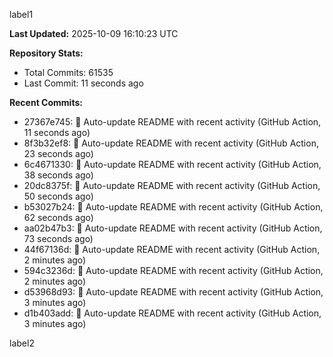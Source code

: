 
label1 
<!-- ACTIVITY_START -->
**Last Updated:** 2025-10-09 16:10:23 UTC

**Repository Stats:**
- Total Commits: 61535
- Last Commit: 11 seconds ago

**Recent Commits:**
- 27367e745: 🤖 Auto-update README with recent activity (GitHub Action, 11 seconds ago)
- 8f3b32ef8: 🤖 Auto-update README with recent activity (GitHub Action, 23 seconds ago)
- 6c4671330: 🤖 Auto-update README with recent activity (GitHub Action, 38 seconds ago)
- 20dc8375f: 🤖 Auto-update README with recent activity (GitHub Action, 50 seconds ago)
- b53027b24: 🤖 Auto-update README with recent activity (GitHub Action, 62 seconds ago)
- aa02b47b3: 🤖 Auto-update README with recent activity (GitHub Action, 73 seconds ago)
- 44f67136d: 🤖 Auto-update README with recent activity (GitHub Action, 2 minutes ago)
- 594c3236d: 🤖 Auto-update README with recent activity (GitHub Action, 2 minutes ago)
- d53968d93: 🤖 Auto-update README with recent activity (GitHub Action, 3 minutes ago)
- d1b403add: 🤖 Auto-update README with recent activity (GitHub Action, 3 minutes ago)
<!-- ACTIVITY_END -->

label2
